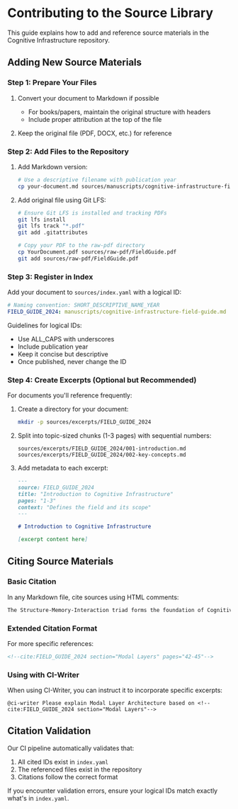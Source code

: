 # Contributing to the Source Library

This guide explains how to add and reference source materials in the Cognitive Infrastructure repository.

## Adding New Source Materials

### Step 1: Prepare Your Files

1. Convert your document to Markdown if possible
   - For books/papers, maintain the original structure with headers
   - Include proper attribution at the top of the file

2. Keep the original file (PDF, DOCX, etc.) for reference

### Step 2: Add Files to the Repository

1. Add Markdown version:
   ```bash
   # Use a descriptive filename with publication year
   cp your-document.md sources/manuscripts/cognitive-infrastructure-field-guide.md
   ```

2. Add original file using Git LFS:
   ```bash
   # Ensure Git LFS is installed and tracking PDFs
   git lfs install
   git lfs track "*.pdf"
   git add .gitattributes
   
   # Copy your PDF to the raw-pdf directory
   cp YourDocument.pdf sources/raw-pdf/FieldGuide.pdf
   git add sources/raw-pdf/FieldGuide.pdf
   ```

### Step 3: Register in Index

Add your document to `sources/index.yaml` with a logical ID:

```yaml
# Naming convention: SHORT_DESCRIPTIVE_NAME_YEAR
FIELD_GUIDE_2024: manuscripts/cognitive-infrastructure-field-guide.md
```

Guidelines for logical IDs:
- Use ALL_CAPS with underscores
- Include publication year
- Keep it concise but descriptive
- Once published, never change the ID

### Step 4: Create Excerpts (Optional but Recommended)

For documents you'll reference frequently:

1. Create a directory for your document:
   ```bash
   mkdir -p sources/excerpts/FIELD_GUIDE_2024
   ```

2. Split into topic-sized chunks (1-3 pages) with sequential numbers:
   ```
   sources/excerpts/FIELD_GUIDE_2024/001-introduction.md
   sources/excerpts/FIELD_GUIDE_2024/002-key-concepts.md
   ```

3. Add metadata to each excerpt:
   ```markdown
   ---
   source: FIELD_GUIDE_2024
   title: "Introduction to Cognitive Infrastructure"
   pages: "1-3"
   context: "Defines the field and its scope"
   ---

   # Introduction to Cognitive Infrastructure

   [excerpt content here]
   ```

## Citing Source Materials

### Basic Citation

In any Markdown file, cite sources using HTML comments:

```markdown
The Structure-Memory-Interaction triad forms the foundation of Cognitive Infrastructure <!--cite:FIELD_GUIDE_2024 p.15-->
```

### Extended Citation Format

For more specific references:

```markdown
<!--cite:FIELD_GUIDE_2024 section="Modal Layers" pages="42-45"-->
```

### Using with CI-Writer

When using CI-Writer, you can instruct it to incorporate specific excerpts:

```
@ci-writer Please explain Modal Layer Architecture based on <!--cite:FIELD_GUIDE_2024 section="Modal Layers"-->
```

## Citation Validation

Our CI pipeline automatically validates that:
1. All cited IDs exist in `index.yaml`
2. The referenced files exist in the repository
3. Citations follow the correct format

If you encounter validation errors, ensure your logical IDs match exactly what's in `index.yaml`. 